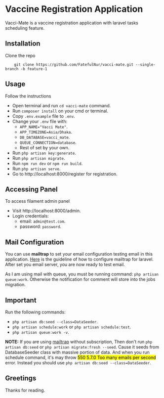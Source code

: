 # Vaccine Registration Application

Vacci-Mate is a vaccine registration application with laravel tasks scheduling feature.

## Installation
Clone the repo
```
    git clone https://github.com/FatefulNur/vacci-mate.git --single-branch -b feature-1
```

## Usage

Follow the instructions
- Open terminal and run `cd vacci-mate` command.
- Run `composer install` on your cmd or terminal.
- Copy `.env.example` file to `.env`.
- Change your `.env` file with:
    - `APP_NAME="Vacci Mate"`.
    - `APP_TIMEZONE=Asia/Dhaka`.
    - `DB_DATABASE=vacci_mate`.
    - `QUEUE_CONNECTION=database`.
    - Rest of set by your own.
- Run `php artisan key:generate`.
- Run `php artisan migrate`.
- Run `npm run dev` or `npm run build`.
- Run `php artisan serve`.
- Go to http://localhost:8000/register for registration.

## Accessing Panel

To access filament admin panel 
- Visit http://localhost:8000/admin.
- Login credentials:
    - email: `admin@test.com`.
    - password: `password`.

## Mail Configuration
You can use **mailtrap** to set your email configuration testing email in this application. [Here](https://mailtrap.io/blog/send-email-in-laravel/) is the guideline of how to configure mailtrap for laravel.
After set you email server, you are now ready to test email.

As I am using mail with queue, you must be running command: `php artisan queue:work`. Otherwise the notification for comment will store into the jobs migration.

## Important
Run the following commands:
- `php artisan db:seed --class=DataSeeder`.
- `php artisan schedule:work` or `php artisan schedule:test`. 
- `php artisan queue:work -v`.

**NOTE:** If you are using [mailtrap](https://mailtrap.io/) without subscription, Then don't run `php artisan db:seed` or `php artisan migrate:fresh --seed`. Cause it seeds from DatabaseSeeder class with massive portion of data. And when you run schedule command, it's may throw <mark>550 5.7.0 Too many emails per second</mark> error. Instead you should use `php artisan db:seed --class=DataSeeder`.

## Greetings
Thanks for reading.
